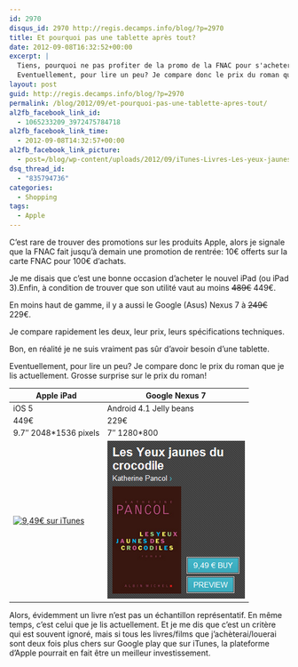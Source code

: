 ```yaml
---
id: 2970
disqus_id: 2970 http://regis.decamps.info/blog/?p=2970
title: Et pourquoi pas une tablette après tout?
date: 2012-09-08T16:32:52+00:00
excerpt: |
  Tiens, pourquoi ne pas profiter de la promo de la FNAC pour s'acheter un iPad ou un Nexus 7? Bon, en réalité je ne suis vraiment pas sûr d'avoir besoin d'une tablette.
  Eventuellement, pour lire un peu? Je compare donc le prix du roman que je lis actuellement. Grosse surprise!
layout: post
guid: http://regis.decamps.info/blog/?p=2970
permalink: /blog/2012/09/et-pourquoi-pas-une-tablette-apres-tout/
al2fb_facebook_link_id:
  - 1065233209_3972475784718
al2fb_facebook_link_time:
  - 2012-09-08T14:32:57+00:00
al2fb_facebook_link_picture:
  - post=/blog/wp-content/uploads/2012/09/iTunes-Livres-Les-yeux-jaunes-des-crocodiles-de-Katherine-Pancol-Fiche-de-l_2012-09-08_16-27-43.png
dsq_thread_id:
  - "835794736"
categories:
  - Shopping
tags:
  - Apple
---
```

C’est rare de trouver des promotions sur les produits Apple, alors je signale que la FNAC fait jusqu’à demain une promotion de rentrée: 10€ offerts sur la carte FNAC pour 100€ d’achats.
  
<!--more-->


  
Je me disais que c’est une bonne occasion d’acheter le nouvel iPad (ou iPad 3).Enfin, à condition de trouver que son utilité vaut au moins <strike>489€</strike> 449€.

En moins haut de gamme, il y a aussi le Google (Asus) Nexus 7 à <strike>249€</strike> 229€. 

Je compare rapidement les deux, leur prix, leurs spécifications techniques.
  
Bon, en réalité je ne suis vraiment pas sûr d’avoir besoin d’une tablette.
  
Eventuellement, pour lire un peu? Je compare donc le prix du roman que je lis actuellement. Grosse surprise sur le prix du roman!

| Apple iPad                                                                                                                                                                                                                                                                                                                                                                                                                                                                                                                                                                                                                                                                                                   | Google Nexus 7                                                                                                                                                                                                                                                                                                                                                                                                                                                                                                                                      |
| ------------------------------------------------------------------------------------------------------------------------------------------------------------------------------------------------------------------------------------------------------------------------------------------------------------------------------------------------------------------------------------------------------------------------------------------------------------------------------------------------------------------------------------------------------------------------------------------------------------------------------------------------------------------------------------------------------------ | --------------------------------------------------------------------------------------------------------------------------------------------------------------------------------------------------------------------------------------------------------------------------------------------------------------------------------------------------------------------------------------------------------------------------------------------------------------------------------------------------------------------------------------------------- |
| iOS 5                                                                                                                                                                                                                                                                                                                                                                                                                                                                                                                                                                                                                                                                                                        | Android 4.1 Jelly beans                                                                                                                                                                                                                                                                                                                                                                                                                                                                                                                             |
| 449€                                                                                                                                                                                                                                                                                                                                                                                                                                                                                                                                                                                                                                                                                                         | 229€                                                                                                                                                                                                                                                                                                                                                                                                                                                                                                                                                |
| 9.7&Prime; 2048*1536 pixels                                                                                                                                                                                                                                                                                                                                                                                                                                                                                                                                                                                                                                                                                  | 7&Prime; 1280*800                                                                                                                                                                                                                                                                                                                                                                                                                                                                                                                                   |
| [<img src="/blog/wp-content/uploads/2012/09/Screen-Shot-2014-09-16-at-22.57.59-208x350.png" alt="9,49€  sur iTunes" width="208" height="350" class="alignnone size-medium wp-image-3225" srcset="/blog/wp-content/uploads/2012/09/Screen-Shot-2014-09-16-at-22.57.59-208x350.png 208w, /blog/wp-content/uploads/2012/09/Screen-Shot-2014-09-16-at-22.57.59-178x300.png 178w, /blog/wp-content/uploads/2012/09/Screen-Shot-2014-09-16-at-22.57.59.png 233w" sizes="(max-width: 208px) 100vw, 208px" />](/blog/wp-content/uploads/2012/09/Screen-Shot-2014-09-16-at-22.57.59.png) | [<img src="/blog/wp-content/uploads/2012/09/Les-Yeux-jaunes-du-crocodile-Books-on-Google-Play-Google-Chrome_2012-09-08_16-29-32.png" alt="9,49€ - Les Yeux jaunes du crocodile sur Google play!" title="Les Yeux jaunes du crocodile - Books on Google Play - Google Chrome_2012-09-08_16-29-32" width="248" height="284" class="alignnone size-full wp-image-2972" />](/blog/wp-content/uploads/2012/09/Les-Yeux-jaunes-du-crocodile-Books-on-Google-Play-Google-Chrome_2012-09-08_16-29-32.png) |

Alors, évidemment un livre n’est pas un échantillon représentatif. En même temps, c’est celui que je lis actuellement. Et je me dis que c’est un critère qui est souvent ignoré, mais si tous les livres/films que j’achèterai/louerai sont deux fois plus chers sur Google play que sur iTunes, la plateforme d’Apple pourrait en fait être un meilleur investissement.
